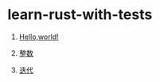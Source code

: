 # learn-rust-with-tests

1. [Hello,world!](https://github.com/ShengJieSang/learn-rust-with-tests/blob/master/hello/Hello%2CWorld.md)

2. [整数](https://github.com/ShengJieSang/learn-rust-with-tests/blob/master/integers/%E6%95%B4%E6%95%B0.md)
3. [迭代](https://github.com/ShengJieSang/learn-rust-with-tests/blob/master/repeat/%E8%BF%AD%E4%BB%A3.md)
